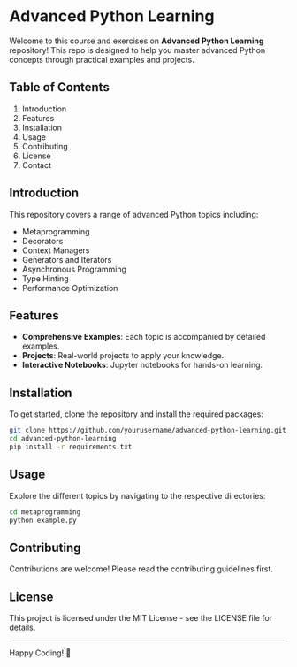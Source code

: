 # Advanced Python Learning


Welcome to this course and exercises on **Advanced Python Learning** repository! This repo is designed to help you master advanced Python concepts through practical examples and projects.

## Table of Contents
1. Introduction
2. Features
3. Installation
4. Usage
5. Contributing
6. License
7. Contact

## Introduction

This repository covers a range of advanced Python topics including:
- Metaprogramming
- Decorators
- Context Managers
- Generators and Iterators
- Asynchronous Programming
- Type Hinting
- Performance Optimization

## Features
- **Comprehensive Examples**: Each topic is accompanied by detailed examples.
- **Projects**: Real-world projects to apply your knowledge.
- **Interactive Notebooks**: Jupyter notebooks for hands-on learning.

## Installation
To get started, clone the repository and install the required packages:
```bash
git clone https://github.com/yourusername/advanced-python-learning.git
cd advanced-python-learning
pip install -r requirements.txt
```

## Usage
Explore the different topics by navigating to the respective directories:
```bash
cd metaprogramming
python example.py
```

## Contributing
Contributions are welcome! Please read the contributing guidelines first.

## License
This project is licensed under the MIT License - see the LICENSE file for details.


---

Happy Coding! 🎉
```


